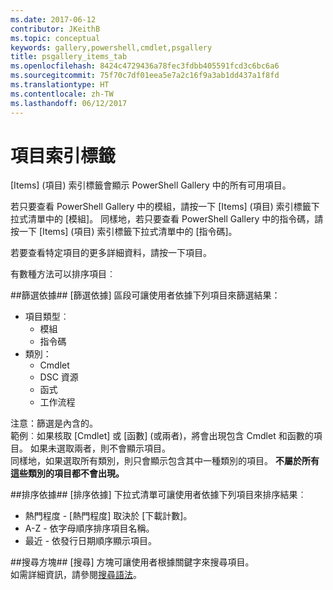 ```yaml
---
ms.date: 2017-06-12
contributor: JKeithB
ms.topic: conceptual
keywords: gallery,powershell,cmdlet,psgallery
title: psgallery_items_tab
ms.openlocfilehash: 8424c4729436a78fec3fdbb405591fcd3c6bc6a6
ms.sourcegitcommit: 75f70c7df01eea5e7a2c16f9a3ab1dd437a1f8fd
ms.translationtype: HT
ms.contentlocale: zh-TW
ms.lasthandoff: 06/12/2017
---
```

<a name="items-tab"></a>項目索引標籤
==========

[Items] \(項目) 索引標籤會顯示 PowerShell Gallery 中的所有可用項目。

若只要查看 PowerShell Gallery 中的模組，請按一下 [Items] \(項目) 索引標籤下拉式清單中的 [模組]。  同樣地，若只要查看 PowerShell Gallery 中的指令碼，請按一下 [Items] \(項目) 索引標籤下拉式清單中的 [指令碼]。  

若要查看特定項目的更多詳細資料，請按一下項目。

有數種方法可以排序項目︰

##<a name="filter-by"></a>篩選依據##
[篩選依據] 區段可讓使用者依據下列項目來篩選結果：
* 項目類型︰
    * 模組
    * 指令碼
* 類別：
    * Cmdlet
    * DSC 資源
    * 函式
    * 工作流程

注意：篩選是內含的。  
範例︰如果核取 [Cmdlet] 或 [函數] \(或兩者)，將會出現包含 Cmdlet 和函數的項目。  如果未選取兩者，則不會顯示項目。  
同樣地，如果選取所有類別，則只會顯示包含其中一種類別的項目。 **不屬於所有這些類別的項目都不會出現。**

##<a name="sort-by"></a>排序依據## 
[排序依據] 下拉式清單可讓使用者依據下列項目來排序結果︰
* 熱門程度 - [熱門程度] 取決於 [下載計數]。
* A-Z - 依字母順序排序項目名稱。
* 最近 - 依發行日期順序顯示項目。


##<a name="search-box"></a>搜尋方塊##
[搜尋] 方塊可讓使用者根據關鍵字來搜尋項目。  
如需詳細資訊，請參閱[搜尋語法](./psgallery_search_syntax.md)。

